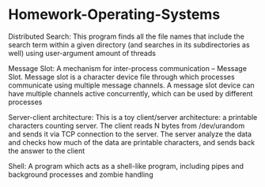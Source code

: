 # Homework-Operating-Systems

Distributed Search:
  This program finds all the file names that include the search term within a given directory (and searches in its subdirectories as well) using user-argument amount of threads

Message Slot:
  A mechanism for inter-process communication – Message Slot.
  Message slot is a character device file through which processes communicate using multiple
  message channels. A message slot device can have multiple channels active concurrently, which can
  be used by different processes
  
Server-client architecture:
  This is a toy client/server architecture: a printable characters
  counting server. The client reads N bytes from /dev/urandom and sends it via TCP connection to the server. The server analyze the data and checks how much of the data are printable characters, and sends back the answer to the client
  
Shell:
  A program which acts as a shell-like program, including pipes and background processes and zombie handling
